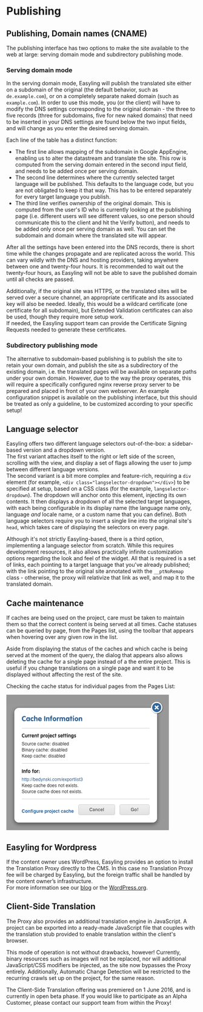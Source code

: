 # Publishing

## Publishing, Domain names (CNAME)

The publishing interface has two options to make the site available to the web at large: serving domain mode and subdirectory publishing mode.

### Serving domain mode

In the serving domain mode, Easyling will publish the translated site either on a subdomain of the original (the default behavior, such as `de.example.com`), or on a completely separate naked domain (such as `example.com`). In order to use this mode, you (or the client) will have to modify the DNS settings corresponding to the original domain - the three to five records (three for subdomains, five for new naked domains) that need to be inserted in your DNS settings are found below the two input fields, and will change as you enter the desired serving domain.

Each line of the table has a distinct function:
- The first line allows mapping of the subdomain in Google AppEngine, enabling us to alter the datastream and translate the site. This row is computed from the serving domain entered in the second input field, and needs to be added once per serving domain.
- The second line determines where the currently selected target language will be published. This defaults to the language code, but you are not obligated to keep it that way. This has to be entered separately for every target language you publish.
- The third line verifies ownership of the original domain. This is computed from the user's ID who is currently looking at the publishing page (i.e. different users will see different values, so one person should communicate this to the client and hit the Verify button), and needs to be added only once per serving domain as well.
You can set the subdomain and domain where the translated site will appear.

After all the settings have been entered into the DNS records, there is short time while the changes propagate and are replicated across the world. This can vary wildly with the DNS and hosting providers, taking anywhere between one and twenty-four hours. It is recommended to wait out the twenty-four hours, as Easyling will not be able to save the published domain until all checks are passed.

Additionally, if the original site was HTTPS, or the translated sites will be served over a secure channel, an appropriate certificate and its associated key will also be needed. Ideally, this would be a wildcard certificate (one certificate for all subdomain), but Extended Validation certificates can also be used, though they require more setup work.    
If needed, the Easyling support team can provide the Certificate Signing Requests needed to generate these certificates.

### Subdirectory publishing mode

The alternative to subdomain-based publishing is to publish the site to retain your own domain, and publish the site as a subdirectory of the existing domain, i.e. the translated pages will be available on separate paths under your own domain.
However, due to the way the proxy operates, this will require a specifically configured nginx reverse proxy server to be prepared and placed in front of your own webserver. An example configuration snippet is available on the publishing interface, but this should be treated as only a guideline, to be customized according to your specific setup!

## Language selector

Easyling offers two different language selectors out-of-the-box: a sidebar-based version and a dropdown version.    
The first variant attaches itself to the right or left side of the screen, scrolling with the view, and display a set of flags allowing the user to jump between different language versions.    
The second variant is a bit more complex and feature-rich, requiring a `div` element (for example, `<div class="langselector-dropdown"></div>`) to be specified at setup, based on a CSS class (for the example, `langselector-dropdown`). The dropdown will anchor onto this element, injecting its own contents. It then displays a dropdown of all the selected target languages, with each being configurable in its display name (the language name only, language *and* locale name, or a custom name that you can define).
Both language selectors require you to insert a single line into the original site's `head`, which takes care of displaying the selectors on every page.

Although it's not strictly Easyling-based, there is a third option, implementing a language selector from scratch. While this requires development resources, it also allows practically infinite customization options regarding the look and feel of the widget. All that is required is a set of links, each pointing to a target language that you've already published; with the link pointing to the original site annotated with the `__ptNoRemap` class - otherwise, the proxy will relativize that link as well, and map it to the translated domain.

## Cache maintenance

If caches are being used on the project, care must be taken to maintain them so that the correct content is being served at all times. Cache statuses can be queried by page, from the Pages list, using the toolbar that appears when hovering over any given row in the list.

Aside from displaying the status of the caches and which cache is being served at the moment of the query, the dialog that appears also allows deleting the cache for a single page instead of a the entire project. This is useful if you change translations on a single page and want it to be displayed without affecting the rest of the site.

Checking the cache status for individual pages from the Pages List:  

![Cache Status](/img/dashboard-cache-status.png)

## Easyling for Wordpress  

If the content owner uses WordPress, Easyling provides an option to install the Translation Proxy directly to the CMS. In this case no Translation Proxy fee will be charged by Easyling, but the foreign traffic shall be handled by the content owner’s infrastructure.    
For more information see our [blog](https://www.easyling.com/blog/easyling-for-wordpress/) or the [WordPress.org](https://wordpress.org/plugins/easyling-for-wp/screenshots/).

## Client-Side Translation

The Proxy also provides an additional translation engine in JavaScript. A project can be exported into a ready-made JavaScript file that couples with the translation stub provided to enable translation within the client's browser.

This mode of operation is not without drawbacks, however! Currently, binary resources such as images will not be replaced, nor will additional JavaScript/CSS modifiers be injected, as the site now bypasses the Proxy entirely. Additionally, Automatic Change Detection will be restricted to the recurring crawls set up on the project, for the same reason.

The Client-Side Translation offering was premiered on 1 June 2016, and is currently in open beta phase. If you would like to participate as an Alpha Customer, please contact our support team from within the Proxy!
